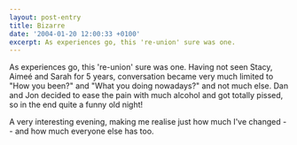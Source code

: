 ```yaml
---
layout: post-entry
title: Bizarre
date: '2004-01-20 12:00:33 +0100'
excerpt: As experiences go, this 're-union' sure was one.
---
```

As experiences go, this 're-union' sure was one. Having not seen Stacy, Aimeé and Sarah for 5 years, conversation became very much limited to "How you been?" and "What you doing nowadays?" and not much else. Dan and Jon decided to ease the pain with much alcohol and got totally pissed, so in the end quite a funny old night!

A very interesting evening, making me realise just how much I've changed -- and how much everyone else has too.